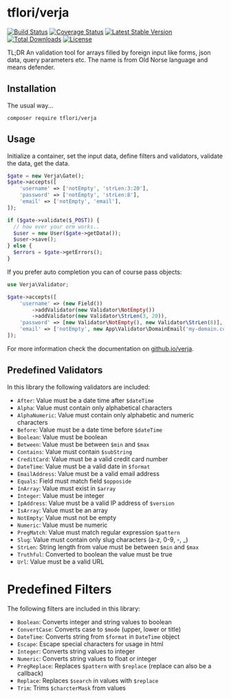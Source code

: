# tflori/verja

[![Build Status](https://travis-ci.org/tflori/verja.svg?branch=master)](https://travis-ci.org/tflori/verja)
[![Coverage Status](https://coveralls.io/repos/github/tflori/verja/badge.svg?branch=master)](https://coveralls.io/github/tflori/verja?branch=master)
[![Latest Stable Version](https://poser.pugx.org/tflori/verja/v/stable.svg)](https://packagist.org/packages/tflori/verja) 
[![Total Downloads](https://poser.pugx.org/tflori/verja/downloads.svg)](https://packagist.org/packages/tflori/verja) 
[![License](https://poser.pugx.org/tflori/verja/license.svg)](https://packagist.org/packages/tflori/verja)

TL;DR An validation tool for arrays filled by foreign input like forms, json data, query parameters etc. The name is
from Old Norse language and means defender.

## Installation

The usual way...

```console
composer require tflori/verja
```

## Usage

Initialize a container, set the input data, define filters and validators, validate the data, get the data.

```php
$gate = new Verja\Gate();
$gate->accepts([
    'username' => ['notEmpty', 'strLen:3:20'],
    'password' => ['notEmpty', 'strLen:8'],
    'email' => ['notEmpty', 'email'],
]);

if ($gate->validate($_POST)) {
  // how ever your orm works..
  $user = new User($gate->getData());
  $user->save();
} else {
  $errors = $gate->getErrors();
}
```

If you prefer auto completion you can of course pass objects:

```php
use Verja\Validator;

$gate->accepts([
    'username' => (new Field())
        ->addValidator(new Validator\NotEmpty())
        ->addValidator(new Validator\StrLen(3, 20)),
    'password' => [new Validator\NotEmpty(), new Validator\StrLen(8)],
    'email' => ['notEmpty', new App\Validator\DomainEmail('my-domain.com')]
]);
```

For more information check the documentation on [github.io/verja](https://tflori.github.io/verja/). 

## Predefined Validators

In this library the following validators are included:

- `After`: Value must be a date time after `$dateTime`
- `Alpha`: Value must contain only alphabetical characters
- `AlphaNumeric`: Value must contain only alphabetic and numeric characters
- `Before`: Value must be a date time before `$dateTime`
- `Boolean`: Value must be boolean
- `Between`: Value must be between `$min` and `$max`
- `Contains`: Value must contain `$subString`
- `CreditCard`: Value must be a valid credit card number
- `DateTime`: Value must be a valid date in `$format`
- `EmailAddress`: Value must be a valid email address
- `Equals`: Field must match field `$opposide`
- `InArray`: Value must exist in `$array`
- `Integer`: Value must be integer
- `IpAddress`: Value must be a valid IP address of `$version`
- `IsArray`: Value must be an array
- `NotEmpty`: Value must not be empty
- `Numeric`: Value must be numeric
- `PregMatch`: Value must match regular expression `$pattern`
- `Slug`: Value must contain only slug characters (a-z, 0-9, -, _)
- `StrLen`: String length from value must be between `$min` and `$max`
- `Truthful`: Converted to boolean the value must be true
- `Url`: Value must be a valid URL

# Predefined Filters

The following filters are included in this library:

- `Boolean`: Converts integer and string values to boolean
- `ConvertCase`: Converts case to `$mode` (upper, lower or title)
- `DateTime`: Converts string from `$format` in `DateTime` object
- `Escape`: Escape special characters for usage in html
- `Integer`: Converts string values to integer
- `Numeric`: Converts string values to float or integer
- `PregReplace`: Replaces `$pattern` with `$replace` (replace can also be a callback)
- `Replace`: Replaces `$search` in values with `$replace`
- `Trim`: Trims `$charcterMask` from values
